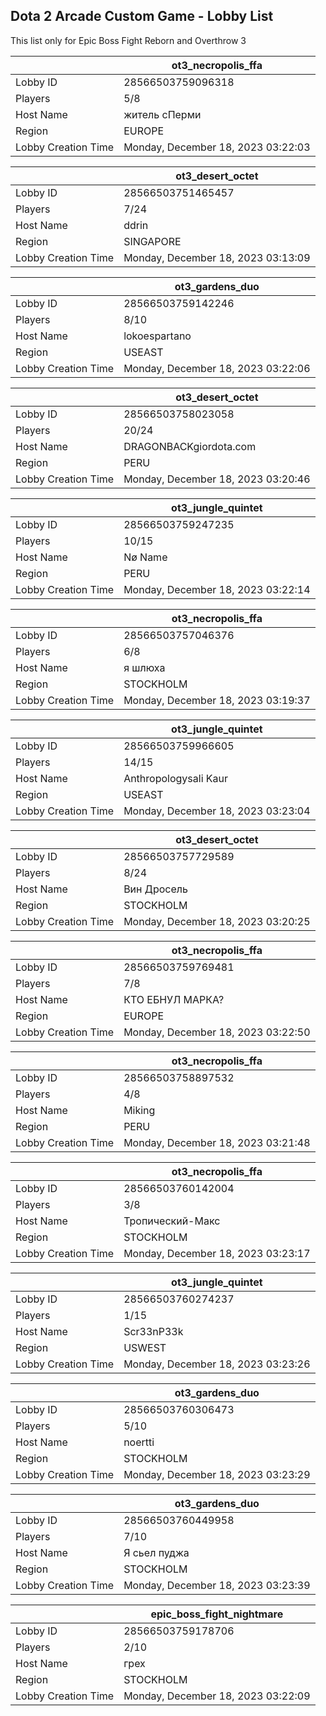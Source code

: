 ## Dota 2 Arcade Custom Game - Lobby List

This list only for Epic Boss Fight Reborn and Overthrow 3

|  | ot3_necropolis_ffa |
| ------ | ------ |
| Lobby ID | 28566503759096318 |
| Players | 5/8 |
| Host Name | житель сПерми |
| Region | EUROPE |
| Lobby Creation Time | Monday, December 18, 2023 03:22:03 |


|  | ot3_desert_octet |
| ------ | ------ |
| Lobby ID | 28566503751465457 |
| Players | 7/24 |
| Host Name | ddrin |
| Region | SINGAPORE |
| Lobby Creation Time | Monday, December 18, 2023 03:13:09 |


|  | ot3_gardens_duo |
| ------ | ------ |
| Lobby ID | 28566503759142246 |
| Players | 8/10 |
| Host Name | lokoespartano |
| Region | USEAST |
| Lobby Creation Time | Monday, December 18, 2023 03:22:06 |


|  | ot3_desert_octet |
| ------ | ------ |
| Lobby ID | 28566503758023058 |
| Players | 20/24 |
| Host Name | DRAGONBACKgiordota.com |
| Region | PERU |
| Lobby Creation Time | Monday, December 18, 2023 03:20:46 |


|  | ot3_jungle_quintet |
| ------ | ------ |
| Lobby ID | 28566503759247235 |
| Players | 10/15 |
| Host Name | Nø Name |
| Region | PERU |
| Lobby Creation Time | Monday, December 18, 2023 03:22:14 |


|  | ot3_necropolis_ffa |
| ------ | ------ |
| Lobby ID | 28566503757046376 |
| Players | 6/8 |
| Host Name | я шлюха |
| Region | STOCKHOLM |
| Lobby Creation Time | Monday, December 18, 2023 03:19:37 |


|  | ot3_jungle_quintet |
| ------ | ------ |
| Lobby ID | 28566503759966605 |
| Players | 14/15 |
| Host Name | Anthropologysali Kaur |
| Region | USEAST |
| Lobby Creation Time | Monday, December 18, 2023 03:23:04 |


|  | ot3_desert_octet |
| ------ | ------ |
| Lobby ID | 28566503757729589 |
| Players | 8/24 |
| Host Name | Вин Дросель |
| Region | STOCKHOLM |
| Lobby Creation Time | Monday, December 18, 2023 03:20:25 |


|  | ot3_necropolis_ffa |
| ------ | ------ |
| Lobby ID | 28566503759769481 |
| Players | 7/8 |
| Host Name | КТО ЕБНУЛ МАРКА? |
| Region | EUROPE |
| Lobby Creation Time | Monday, December 18, 2023 03:22:50 |


|  | ot3_necropolis_ffa |
| ------ | ------ |
| Lobby ID | 28566503758897532 |
| Players | 4/8 |
| Host Name | Miking |
| Region | PERU |
| Lobby Creation Time | Monday, December 18, 2023 03:21:48 |


|  | ot3_necropolis_ffa |
| ------ | ------ |
| Lobby ID | 28566503760142004 |
| Players | 3/8 |
| Host Name | Тропический-Макс |
| Region | STOCKHOLM |
| Lobby Creation Time | Monday, December 18, 2023 03:23:17 |


|  | ot3_jungle_quintet |
| ------ | ------ |
| Lobby ID | 28566503760274237 |
| Players | 1/15 |
| Host Name | Scr33nP33k |
| Region | USWEST |
| Lobby Creation Time | Monday, December 18, 2023 03:23:26 |


|  | ot3_gardens_duo |
| ------ | ------ |
| Lobby ID | 28566503760306473 |
| Players | 5/10 |
| Host Name | noertti |
| Region | STOCKHOLM |
| Lobby Creation Time | Monday, December 18, 2023 03:23:29 |


|  | ot3_gardens_duo |
| ------ | ------ |
| Lobby ID | 28566503760449958 |
| Players | 7/10 |
| Host Name | Я сьел пуджа |
| Region | STOCKHOLM |
| Lobby Creation Time | Monday, December 18, 2023 03:23:39 |


|  | epic_boss_fight_nightmare |
| ------ | ------ |
| Lobby ID | 28566503759178706 |
| Players | 2/10 |
| Host Name | грех |
| Region | STOCKHOLM |
| Lobby Creation Time | Monday, December 18, 2023 03:22:09 |


